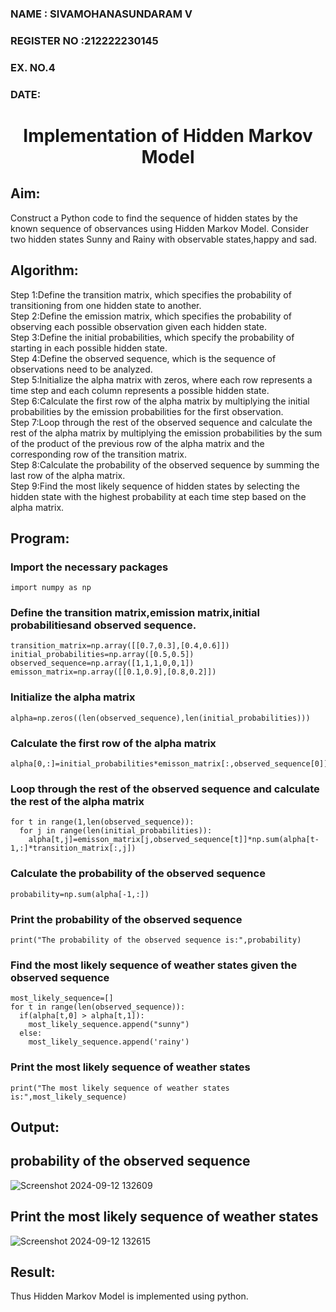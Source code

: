 <H3>NAME : SIVAMOHANASUNDARAM V</H3>
<H3>REGISTER NO  :212222230145</H3>
<H3>EX. NO.4</H3>
<H3>DATE:</H3>
<H1 ALIGN =CENTER> Implementation of Hidden Markov Model</H1>

## Aim: 
Construct a Python code to find the sequence of hidden states by the known sequence of observances using Hidden Markov Model. Consider two hidden states Sunny and Rainy with observable states,happy and sad.

## Algorithm:

Step 1:Define the transition matrix, which specifies the probability of transitioning from  one hidden state to another.<br>
Step 2:Define the emission matrix, which specifies the probability of observing each possible observation given each hidden state.<br>
Step 3:Define the initial probabilities, which specify the probability of starting in each possible hidden state.<br>
Step 4:Define the observed sequence, which is the sequence of observations need to  be analyzed.<br>
Step 5:Initialize the alpha matrix with zeros, where each row represents a time step and each column represents a possible hidden state.<br>
Step 6:Calculate the first row of the alpha matrix by multiplying the initial  probabilities by the emission probabilities for the first observation.<br>
Step 7:Loop through the rest of the observed sequence and calculate the rest of the alpha matrix by multiplying the emission probabilities by the sum of the product of 
       the previous row of the alpha matrix and the corresponding row of the transition matrix.<br>
Step 8:Calculate the probability of the observed sequence by summing the last row of the alpha matrix.<br>
Step 9:Find the most likely sequence of hidden states by selecting the hidden state with the highest probability at each time step based on the alpha matrix.<br>

## Program:
### Import the necessary packages
```
import numpy as np
```
### Define the transition matrix,emission matrix,initial probabilitiesand observed sequence.
```
transition_matrix=np.array([[0.7,0.3],[0.4,0.6]])
initial_probabilities=np.array([0.5,0.5])
observed_sequence=np.array([1,1,1,0,0,1])
emisson_matrix=np.array([[0.1,0.9],[0.8,0.2]])

```
### Initialize the alpha matrix
```
alpha=np.zeros((len(observed_sequence),len(initial_probabilities)))

```
### Calculate the first row of the alpha matrix
```
alpha[0,:]=initial_probabilities*emisson_matrix[:,observed_sequence[0]]
```
### Loop through the rest of the observed sequence and calculate the rest of the alpha matrix
```
for t in range(1,len(observed_sequence)):
  for j in range(len(initial_probabilities)):
    alpha[t,j]=emisson_matrix[j,observed_sequence[t]]*np.sum(alpha[t-1,:]*transition_matrix[:,j])

```
### Calculate the probability of the observed sequence
```
probability=np.sum(alpha[-1,:])

```
### Print the probability of the observed sequence
```
print("The probability of the observed sequence is:",probability)
```

### Find the most likely sequence of weather states given the observed sequence
```
most_likely_sequence=[]
for t in range(len(observed_sequence)):
  if(alpha[t,0] > alpha[t,1]):
    most_likely_sequence.append("sunny")
  else:
    most_likely_sequence.append('rainy')

```
### Print the most likely sequence of weather states
```
print("The most likely sequence of weather states is:",most_likely_sequence)
```


## Output:
## probability of the observed sequence
![Screenshot 2024-09-12 132609](https://github.com/user-attachments/assets/9a757e9e-035f-4112-8670-5bd9c6088034)
## Print the most likely sequence of weather states
![Screenshot 2024-09-12 132615](https://github.com/user-attachments/assets/c5282c32-d1c0-40a4-9002-7f61b7d25932)


## Result:
Thus Hidden Markov Model is implemented using python.
